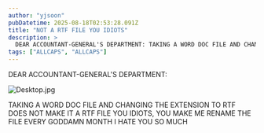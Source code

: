 ```yaml
---
author: "yjsoon"
pubDatetime: 2025-08-18T02:53:28.091Z
title: "NOT A RTF FILE YOU IDIOTS"
description: >
  DEAR ACCOUNTANT-GENERAL'S DEPARTMENT: TAKING A WORD DOC FILE AND CHANGING THE EXTENSION TO RTF DOES NOT MAKE IT A RTF FILE YOU IDIOTS, YOU MAKE ME RE...
tags: ["ALLCAPS", "ALLCAPS"]
---
```






DEAR ACCOUNTANT-GENERAL'S DEPARTMENT:

![Desktop.jpg](http://yjblog.stupidchicken.com/wp-content/uploads/2008/10/desktop.jpg)

TAKING A WORD DOC FILE AND CHANGING THE EXTENSION TO RTF DOES NOT MAKE IT A RTF FILE YOU IDIOTS, YOU MAKE ME RENAME THE FILE EVERY GODDAMN MONTH I HATE YOU SO MUCH